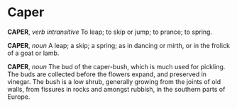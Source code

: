 # Caper

**CAPER**, _verb intransitive_ To leap; to skip or jump; to prance; to spring.

**CAPER**, _noun_ A leap; a skip; a spring; as in dancing or mirth, or in the frolick of a goat or lamb.

**CAPER**, _noun_ The bud of the caper-bush, which is much used for pickling. The buds are collected before the flowers expand, and preserved in vinegar. The bush is a low shrub, generally growing from the joints of old walls, from fissures in rocks and amongst rubbish, in the southern parts of Europe.